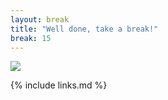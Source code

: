 ```yaml
---
layout: break
title: "Well done, take a break!"
break: 15
---
```


![](https://imgs.xkcd.com/comics/compiling.png)

{% include links.md %}
